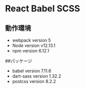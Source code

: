 # React Babel SCSS

## 動作環境

- webpack version 5
- Node version v12.13.1
- npm version 6.12.1

##パッケージ

- babel version 7.11.6
- dart-sass version 1.32.2
- postcss version 8.2.2